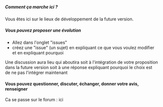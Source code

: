 ##### Comment ça marche ici ? 

Vous êtes ici sur le lieux de développement de la future version. 

##### Vous pouvez proposer une évolution 

- Allez dans l'onglet "issues" 
- créez une "issue" (un sujet) en expliquant ce que vous voulez modifier et en expliquant pourquoi 

Une discussion aura lieu qui aboutira soit à l'intégration de votre proposition dans la  future version soit à une réponse expliquant pourquoi le choix est de ne pas l'intégrer maintenant

#### Vous pouvez questionner, discuter, échanger, donner votre avis, renseigner

Ca se passe sur le forum : ici

